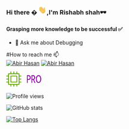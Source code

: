 ### Hi there �<img src='https://github.com/tk007-git/tk007-git/blob/main/hi.gif' height='25px'>,I'm Rishabh shah🕶️
#### Grasping more knowledge to be successful ✅

- 💬 Ask me about Debugging 

#How to reach me 📫<br>
[![Abir Hasan](https://img.icons8.com/fluent/48/000000/twitter.png)][twitter]
[![Abir Hasan](https://img.icons8.com/fluent/48/000000/telegram-app.png)][telegram]


[twitter]: https://twitter.com/Rishabh2000M
[telegram]: https://t.me/byeforYo0


<a href='https://docs.github.com/en/developers'><img src='https://raw.githubusercontent.com/acervenky/animated-github-badges/master/assets/devbadge.gif' width='40' height='40'></a> <a href='https://github.com/pricing'><img src='https://raw.githubusercontent.com/acervenky/animated-github-badges/master/assets/pro.gif' width='40' height='40'></a> 


![Profile views](https://gpvc.arturio.dev/Rishabh11200)  

![GitHub stats](https://github-readme-stats.vercel.app/api?username=Rishabh11200&show_icons=true)  

[![Top Langs](https://github-readme-stats.vercel.app/api/top-langs/?username=Rishabh11200)](https://github.com/anuraghazra/github-readme-stats)
